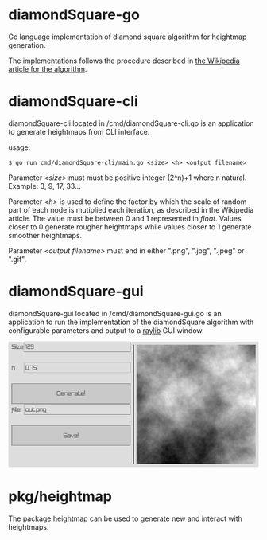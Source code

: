 # diamondSquare-go
Go language implementation of diamond square algorithm for heightmap generation.

The implementations follows the procedure described in [the Wikipedia article for the algorithm](https://en.wikipedia.org/wiki/Diamond-square_algorithm).

# diamondSquare-cli
diamondSquare-cli located in /cmd/diamondSquare-cli.go is an application to generate heightmaps from CLI interface.

usage: 

```
$ go run cmd/diamondSquare-cli/main.go <size> <h> <output filename>
```
Parameter _\<size\>_ must must be positive integer (2^n)+1 where n natural. Example: 3, 9, 17, 33...

Paremeter _\<h\>_ is used to define the factor by which the scale of random part of each node is mutiplied each iteration, as described in the Wikipedia article. 
The value must be between 0 and 1 represented in _float_. 
Values closer to 0 generate rougher heightmaps while  values closer to 1 generate smoother heightmaps.

Parameter _\<output filename\>_ must end in either ".png", ".jpg", ".jpeg" or ".gif".

# diamondSquare-gui
diamondSquare-gui located in /cmd/diamondSquare-gui.go is an application to run the implementation of the diamondSquare algorithm with configurable parameters and output to a [raylib](https://www.raylib.com/) GUI window.

![demo](docs/demo.png)

# pkg/heightmap
The package heightmap can be used to generate new and interact with heightmaps.
